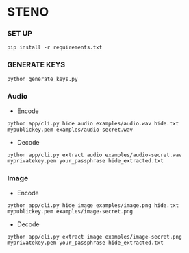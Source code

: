 # STENO

### SET UP

```
pip install -r requirements.txt
```

### GENERATE KEYS

```
python generate_keys.py
```

### Audio

- Encode
```
python app/cli.py hide audio examples/audio.wav hide.txt mypublickey.pem examples/audio-secret.wav
```

- Decode
```
python app/cli.py extract audio examples/audio-secret.wav myprivatekey.pem your_passphrase hide_extracted.txt
```

### Image

- Encode
```
python app/cli.py hide image examples/image.png hide.txt mypublickey.pem examples/image-secret.png
```

- Decode
```
python app/cli.py extract image examples/image-secret.png myprivatekey.pem your_passphrase hide_extracted.txt
```